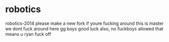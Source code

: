 robotics
========

robotics-2014
please make a new fork if youre fucking around this is master we dont fuck around here
gg boys good luck
also,
no fuckboys allowed 
that means u ryan fuck off 

